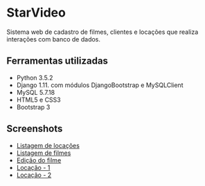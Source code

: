 # StarVideo

Sistema web de cadastro de filmes, clientes e locações que realiza interações com banco de dados.

## Ferramentas utilizadas
- Python 3.5.2
- Django 1.11. com módulos DjangoBootstrap e MySQLClient
- MySQL 5.7.18
- HTML5 e CSS3
- Bootstrap 3

## Screenshots
* [Listagem de locações](https://raw.githubusercontent.com/marcomvidal/StarVideo/master/screenshot_locacoes.png)
* [Listagem de filmes](https://raw.githubusercontent.com/marcomvidal/StarVideo/master/screenshot_filmes.png)
* [Edição do filme](https://raw.githubusercontent.com/marcomvidal/StarVideo/master/screenshot_edicao_filme.png)
* [Locação - 1](https://raw.githubusercontent.com/marcomvidal/StarVideo/master/screenshot_detalhe_1.png)
* [Locação - 2](https://raw.githubusercontent.com/marcomvidal/StarVideo/master/screenshot_detalhe_2.png)
